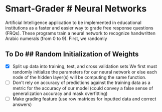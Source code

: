 # Smart-Grader	# Neural Networks
Artificial Intelligence application to be implemented in educational institutions as a faster and easier way to grade free response questions (FRQs). 	These programs train a neural network to recognize handwritten Arabic numerals (from 0 to 9). First, we randomly 

 ## To Do	## Random Initialization of Weights
 - [x] Split up data into training, test, and cross validation sets	We first must randomly initialize the parameters for our neural network or else each node of the hidden layer(s) will be computing the same function.
- [ ] Don't rely on accuracy of predictions against the training data as a metric for the accuracy of our model (could convey a false sense of generalization accuracy and mask overfitting)	
- [ ] Make grading feature (use row matrices for inputted data and correct answers)
